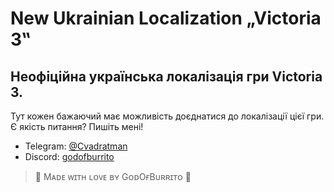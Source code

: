 # New Ukrainian Localization „Victoria 3‟
## Неофіційна українська локалізація гри Victoria 3.

Тут кожен бажаючий має можливість доєднатися до локалізації цієї гри.
Є якість питання? Пишіть мені!
- Telegram: [@Cvadratman](https://t.me/Cvadratman)
- Discord: [godofburrito](https://discordapp.com/users/465196115659194388/)

>💋 Mᴀᴅᴇ ᴡɪᴛʜ ʟᴏᴠᴇ ʙʏ GᴏᴅOғBᴜʀʀɪᴛᴏ 💋
